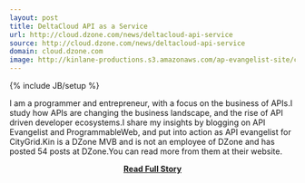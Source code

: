 ```yaml
---
layout: post
title: DeltaCloud API as a Service
url: http://cloud.dzone.com/news/deltacloud-api-service
source: http://cloud.dzone.com/news/deltacloud-api-service
domain: cloud.dzone.com
image: http://kinlane-productions.s3.amazonaws.com/ap-evangelist-site/curated/screenshots/9352_api500_com.png
---
```

{% include JB/setup %}<p>I am a programmer and entrepreneur, with a focus on the business of APIs.I study how APIs are changing the business landscape, and the rise of API driven developer ecosystems.I share my insights by blogging on API Evangelist and ProgrammableWeb, and put into action as API evangelist for CityGrid.Kin is a DZone MVB and is not an employee of DZone and has posted 54 posts at DZone.You can read more from them at their website.</p>
<center><p><a href="http://cloud.dzone.com/news/deltacloud-api-service" style='padding:25px; font-sze:18px; font-weight: bold;'>Read Full Story</a></p></center>

